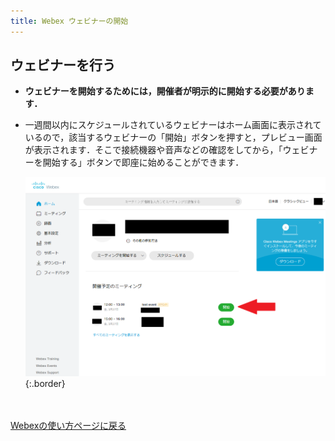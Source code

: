 ```yaml
---
title: Webex ウェビナーの開始
---
```


## ウェビナーを行う
* **ウェビナーを開始するためには，開催者が明示的に開始する必要があります．**
* 一週間以内にスケジュールされているウェビナーはホーム画面に表示されているので，該当するウェビナーの「開始」ボタンを押すと，プレビュー画面が表示されます．そこで接続機器や音声などの確認をしてから，「ウェビナーを開始する」ボタンで即座に始めることができます．

	![ホーム画面イベント開始](img/webex_events_open.png){:.border}


<br>
<br>
<a href="index" target="_blank">Webexの使い方ページに戻る</a>
